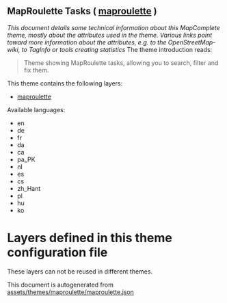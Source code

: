 [//]: # (WARNING: this file is automatically generated. Please find the sources at the bottom and edit those sources)

## MapRoulette Tasks ( [maproulette](https://mapcomplete.org/maproulette) )
_This document details some technical information about this MapComplete theme, mostly about the attributes used in the theme. Various links point toward more information about the attributes, e.g. to the OpenStreetMap-wiki, to TagInfo or tools creating statistics_
The theme introduction reads:

> Theme showing MapRoulette tasks, allowing you to search, filter and fix them.

This theme contains the following layers:

 - [maproulette](../Layers/maproulette.md)

Available languages:

 - en
 - de
 - fr
 - da
 - ca
 - pa_PK
 - nl
 - es
 - cs
 - zh_Hant
 - pl
 - hu
 - ko

# Layers defined in this theme configuration file
These layers can not be reused in different themes.


This document is autogenerated from [assets/themes/maproulette/maproulette.json](https://github.com/pietervdvn/MapComplete/blob/develop/assets/themes/maproulette/maproulette.json)
